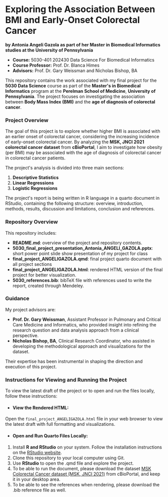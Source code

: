 # Exploring the Association Between BMI and Early-Onset Colorectal Cancer
**by Antonia Angeli Gazola as part of her Master in Biomedical Informatics studies at the University of Pennsylvania**  

- **Course:** 5030-401 202430 Data Science For Biomedical Informatics
- **Course Professor:** Prof. Dr. Blanca Himes  
- **Advisors:** Prof. Dr. Gary Weissman and Nicholas Bishop, BA

This repository contains the work associated with my final project for the **5030 Data Science** course as part of the **Master's in Biomedical Informatics** program at the **Perelman School of Medicine**, **University of Pennsylvania**. The project focuses on investigating the association between **Body Mass Index (BMI)** and the **age of diagnosis of colorectal cancer**.

### Project Overview

The goal of this project is to explore whether higher BMI is associated with an earlier onset of colorectal cancer, considering the increasing incidence of early-onset colorectal cancer. By analyzing the **MSK, JNCI 2021 colorectal cancer dataset** from **cBioPortal**, I aim to investigate how obesity (per BMI) may be associated with the age of diagnosis of colorectal cancer in colorectal cancer patients.

The project's analysis is divided into three main sections:

1. **Descriptive Statistics**
2. **Linear Regressions**
3. **Logistic Regressions**

The project's report is being written in R language in a quarto document in RStudio, containing the following structure: overview, introduction, methods, results, discussion and limitations, conclusion and references.

### Repository Overview

This repository includes:

- **README.md**: overview of the project and repository contents.  
- **5030_final_project_presentation_Antonia_ANGELI_GAZOLA.pptx**: short power point slide show presentation of my project for class
- **final_project_ANGELIGAZOLA.qmd**: final project quarto document with all project sections 
- **final_project_ANGELIGAZOLA.html**: rendered HTML version of the final project for better visualization.
- **5030_references.bib**: bibTeX file with references used to write the report, created through Mendeley.


### Guidance

My project advisors are:
- **Prof. Dr. Gary Weissman**, Assistant Professor in Pulmonary and Critical Care Medicine and Informatics, who provided insight into refining the research question and data analysis approach from a clinical perspective.
- **Nicholas Bishop, BA**, Clinical Research Coordinator, who assisted in developing the methodological approach and visualizations for the dataset.

Their expertise has been instrumental in shaping the direction and execution of this project.


### Instructions for Viewing and Running the Project

To view the latest draft of the project or to open and run the files locally, follow these instructions:

- #### View the Rendered HTML:
Open the `final_project_ANGELIGAZOLA.html` file in your web browser to view the latest draft with full formatting and visualizations.

- #### Open and Run Quarto Files Locally:
1. Install **R and RStudio** on your system. Follow the installation instructions on the [RStudio website](https://rstudio-education.github.io/hopr/starting.html).
2. Clone this repository to your local computer using Git.
3. Use **RStudio** to open the .qmd file and explore the project. 
4. To be able to run the document, please download the dataset [MSK Colorectal Cancer dataset (MSK, JNCI 2021)](https://frontend.cbioportal.org/study/summary?id=crc_eo_2020) from cBioPortal,
and keep it in your desktop area.
5. To be able to see the references when rendering, please download the .bib reference file as well.

